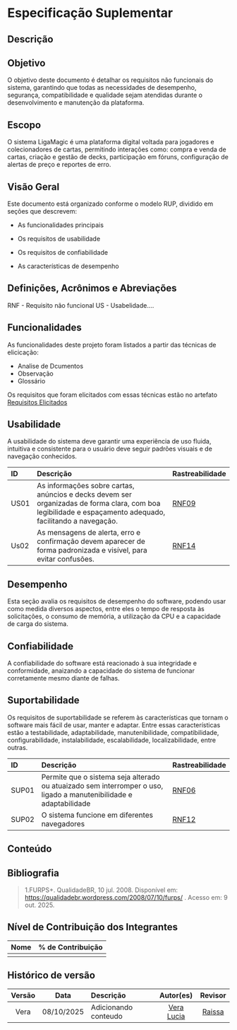 # Especificação Suplementar

## Descrição

## Objetivo
O objetivo deste documento é detalhar os requisitos não funcionais do sistema, garantindo que todas as necessidades de desempenho, segurança, compatibilidade e qualidade sejam atendidas durante o desenvolvimento e manutenção da plataforma.

## Escopo

O sistema LigaMagic é uma plataforma digital voltada para jogadores e colecionadores de cartas, permitindo interações como: compra e venda de cartas, criação e gestão de decks, participação em fóruns, configuração de alertas de preço e reportes de erro.

## Visão Geral

Este documento está organizado conforme o modelo RUP, dividido em seções que descrevem:

- As funcionalidades principais

- Os requisitos de usabilidade

- Os requisitos de confiabilidade

- As características de desempenho

## Definições, Acrônimos e Abreviações

RNF - Requisito não funcional
US - Usabelidade....

## Funcionalidades

As funcionalidades deste projeto foram listados a partir das técnicas de elicicação:

- Analise de Dcumentos
- Observação
- Glossário

Os requisitos que foram elicitados com essas técnicas estão no artefato [Requisitos Elicitados](https://requisitos-de-software.github.io/2025.2-LigaMagic/03_elicitacao/artefatos/requisitos_elicitados/)

## Usabilidade

A usabilidade do sistema deve garantir uma experiência de uso fluida, intuitiva e consistente para o usuário deve seguir padrões visuais e de navegação conhecidos.

| ID    | Descrição                                                                                                                                                 | Rastreabilidade                                                                                                   |
|:------|:----------------------------------------------------------------------------------------------------------------------------------------------------------|:------------------------------------------------------------------------------------------------------------------|
| US01  | As informações sobre cartas, anúncios e decks devem ser organizadas de forma clara, com boa legibilidade e espaçamento adequado, facilitando a navegação. | [RNF09](https://requisitos-de-software.github.io/2025.2-LigaMagic/03_elicitacao/artefatos/requisitos_elicitados/) |
| Us02  | As mensagens de alerta, erro e confirmação devem aparecer de forma padronizada e visível, para evitar confusões.                                          | [RNF14](https://requisitos-de-software.github.io/2025.2-LigaMagic/03_elicitacao/artefatos/requisitos_elicitados/) |

##  Desempenho

Esta seção avalia os requisitos de desempenho do software, podendo usar como medida diversos aspectos, entre eles o tempo de resposta às solicitações, o consumo de memória, a utilização da CPU e a capacidade de carga do sistema.

## Confiabilidade
 A confiabilidade do software está reacionado à sua integridade e  conformidade, anaizando a capacidade do sistema de funcionar corretamente mesmo diante de falhas. 

## Suportabilidade
Os requisitos de suportabilidade se referem às características que tornam o software mais fácil de usar, manter e adaptar. Entre essas características estão a testabilidade, adaptabilidade, manutenibilidade, compatibilidade, configurabilidade, instalabilidade, escalabilidade, localizabilidade, entre outras.

| ID     | Descrição                                                                                                          | Rastreabilidade                                                                                                   |
|:-------|:-------------------------------------------------------------------------------------------------------------------|:------------------------------------------------------------------------------------------------------------------|
| SUP01  | Permite que o sistema seja alterado ou atuaizado sem interromper o uso, ligado a manutenibilidade e adaptabilidade | [RNF06](https://requisitos-de-software.github.io/2025.2-LigaMagic/03_elicitacao/artefatos/requisitos_elicitados/) |
| SUP02  | O sistema funcione em diferentes navegadores                                                                       | [RNF12](https://requisitos-de-software.github.io/2025.2-LigaMagic/03_elicitacao/artefatos/requisitos_elicitados/) |

## Conteúdo



## Bibliografia
> 1.FURPS+. QualidadeBR, 10 jul. 2008. Disponível em: https://qualidadebr.wordpress.com/2008/07/10/furps/
. Acesso em: 9 out. 2025.

## Nível de Contribuição dos Integrantes

| Nome | % de Contribuição |
| :--- | :---------------: |
|      |                   |

## Histórico de versão

| Versão |    Data    | Descrição             |                 Autor(es)                    |                  Revisor                    |
|:------:|:----------:|:----------------------|:--------------------------------------------:|:-------------------------------------------:|
|  Vera  | 08/10/2025 | Adicionando conteudo  | [Vera Lucia](https://github.com/verabelucia) | [Raissa](https://github.com/RaissaAndradeS) |
